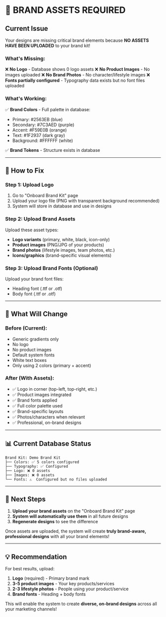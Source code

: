 # 🚨 BRAND ASSETS REQUIRED

## Current Issue

Your designs are missing critical brand elements because **NO ASSETS HAVE BEEN UPLOADED** to your brand kit!

### What's Missing:

❌ **No Logo** - Database shows 0 logo assets
❌ **No Product Images** - No images uploaded
❌ **No Brand Photos** - No character/lifestyle images
❌ **Fonts partially configured** - Typography data exists but no font files uploaded

### What's Working:

✅ **Brand Colors** - Full palette in database:
  - Primary: #2563EB (blue)
  - Secondary: #7C3AED (purple)
  - Accent: #F59E0B (orange)
  - Text: #1F2937 (dark gray)
  - Background: #FFFFFF (white)

✅ **Brand Tokens** - Structure exists in database

---

## 🔧 How to Fix

### Step 1: Upload Logo

1. Go to "Onboard Brand Kit" page
2. Upload your logo file (PNG with transparent background recommended)
3. System will store in database and use in designs

### Step 2: Upload Brand Assets

Upload these asset types:
- **Logo variants** (primary, white, black, icon-only)
- **Product images** (PNG/JPG of your products)
- **Brand photos** (lifestyle images, team photos, etc.)
- **Icons/graphics** (brand-specific visual elements)

### Step 3: Upload Brand Fonts (Optional)

Upload your brand font files:
- Heading font (.ttf or .otf)
- Body font (.ttf or .otf)

---

## 🎨 What Will Change

### Before (Current):
- Generic gradients only
- No logo
- No product images
- Default system fonts
- White text boxes
- Only using 2 colors (primary + accent)

### After (With Assets):
- ✅ Logo in corner (top-left, top-right, etc.)
- ✅ Product images integrated
- ✅ Brand fonts applied
- ✅ Full color palette used
- ✅ Brand-specific layouts
- ✅ Photos/characters when relevant
- ✅ Professional, on-brand designs

---

## 📊 Current Database Status

```
Brand Kit: Demo Brand Kit
├── Colors: ✅ 5 colors configured
├── Typography: ✅ Configured
├── Logo: ❌ 0 assets
├── Images: ❌ 0 assets
└── Fonts: ⚠️  Configured but no files uploaded
```

---

## 🚀 Next Steps

1. **Upload your brand assets** on the "Onboard Brand Kit" page
2. **System will automatically use them** in all future designs
3. **Regenerate designs** to see the difference

Once assets are uploaded, the system will create **truly brand-aware, professional designs** with all your brand elements!

---

## 💡 Recommendation

For best results, upload:
1. **Logo** (required) - Primary brand mark
2. **3-5 product images** - Your key products/services
3. **2-3 lifestyle photos** - People using your product/service
4. **Brand fonts** - Heading + body fonts

This will enable the system to create **diverse, on-brand designs** across all your marketing channels!
